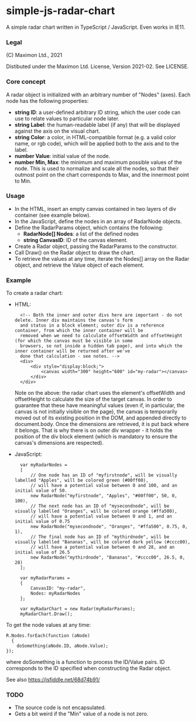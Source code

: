 # simple-js-radar-chart

A simple radar chart written in TypeScript / JavaScript. Even works in IE11.

### Legal

(C) Maximon Ltd., 2021

Distibuted under the Maximon Ltd. License, Version 2021-02. See LICENSE.

### Core concept

A radar object is initialized with an arbitrary number of "Nodes" (axes). Each node has the following properties:

* __string ID__: a user-defined arbitrary ID string, which the user code can use to relate values to particular node later.
* __string Label__: the human-readable label (if any) that will be displayed against the axis on the visual chart.
* __string Color__: a color, in HTML-compatible format (e.g. a valid color name, or rgb code), which will be applied both to the axis and to the label.
* __number Value__: initial value of the node.
* __number Min, Max__: the minimum and maximum possible values of the node. This is used to normalize and scale all the nodes, so that their outmost point on the chart corresponds to Max, and the innermost point to Min.

### Usage

* In the HTML, insert an empty canvas contained in two layers of div container (see example below).
* In the JavaScript, define the nodes in an array of RadarNode objects.
* Define the RadarParams object, which contains the following:
  * __RadarNode\[\] Nodes__: a list of the defined nodes
  * __string CanvasID__: ID of the canvas element.
* Create a Radar object, passing the RadarParams to the constructor.
* Call Draw() on the Radar object to draw the chart.
* To retrieve the values at any time, iterate the Nodes\[\] array on the Radar object, and retrieve the Value object of each element.

### Example

To create a radar chart:

* HTML:

        <!-- Both the inner and outer divs here are important - do not delete. Inner div maintains the canvas's form
        and status in a block element; outer div is a reference container, from which the inner container will be 
        removed when we need to calculate offsetWidth and offsetHeight (for which the canvas must be visible in some
        browsers, so not inside a hidden tab page), and into which the inner container will be returned after we've 
        done that calculation - see notes. -->
        <div>
            <div style="display:block;">
                <canvas width="300" height="600" id="my-radar"></canvas>
            </div>
        </div>
    
    Note on the above: the radar chart uses the element's offsetWidth and offsetHeight to calculate the size of the target canvas. In order to guarantee that these have meaningful values (even if, in particular, the canvas is not initially visible on the page), the canvas is temporarily moved out of its existing position in the DOM, and appended directly to document.body. Once the dimensions are retrieved, it is put back where it belongs. That is why there is on outer div wrapper - it holds the position of the div block element (which is mandatory to ensure the canvas's dimensions are respected).
    
* JavaScript:

        var myRadarNodes =
        [
            // One node has an ID of "myfirstnode", will be visually labelled "Apples", will be colored green (#00ff00),
            // will have a potential value between 0 and 100, and an initial value of 50.
            new RadarNode("myfirstnode", "Apples", "#00ff00", 50, 0, 100),
            // The next node has an ID of "mysecondnode", will be visually labelled "Oranges", will be colored orange (#ffa500),
            // will have a potential value between 0 and 1, and an initial value of 0.75
            new RadarNode("mysecondnode", "Oranges", "#ffa500", 0.75, 0, 1),
            // The final node has an ID of "mythirdnode", will be visually labelled "Bananas", will be colored dark yellow (#cccc00),
            // will have a potential value between 0 and 28, and an initial value of 26.5
            new RadarNode("mythirdnode", "Bananas", "#cccc00", 26.5, 0, 28)
        ];
        
        var myRadarParams = 
        {
            CanvasID: "my-radar",
            Nodes: myRadarNodes
        };
        
        var myRadarChart = new Radar(myRadarParams);
        myRadarChart.Draw();

To get the node values at any time:

    R.Nodes.forEach(function (aNode)
	  {
        doSomething(aNode.ID, aNode.Value);
    });
    
    
where doSomething is a function to process the ID/Value pairs. ID corresponds to the ID specified when constructing the Radar object.

See also
https://jsfiddle.net/68d74b91/

### TODO

* The source code is not encapsulated.
* Gets a bit weird if the "Min" value of a node is not zero.

